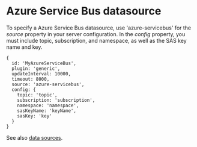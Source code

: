 # Azure Service Bus datasource

To specify a Azure Service Bus datasource, use 'azure-servicebus' for the *source* property in your server configuration. In the *config* property, you must include topic, subscription, and namespace, as well as the SAS key name and key. 

```
{
  id: 'MyAzureServiceBus',
  plugin: 'generic',
  updateInterval: 10000,
  timeout: 8000,
  source: 'azure-servicebus',
  config: {
    topic: 'topic',
    subscription: 'subscription',
    namespace: 'namespace',
    sasKeyName: 'keyName',
    sasKey: 'key'
  }
}
```

See also [data sources](../).
